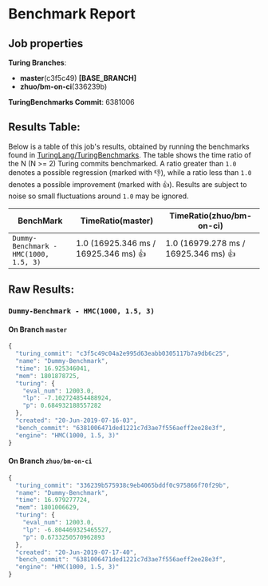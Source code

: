 # Benchmark Report

## Job properties

**Turing Branches**:
- **master**(c3f5c49) **[BASE_BRANCH]**
- **zhuo/bm-on-ci**(336239b) 

**TuringBenchmarks Commit**: 6381006

## Results Table:

Below is a table of this job's results, obtained by running the
benchmarks found in
[TuringLang/TuringBenchmarks](https://github.com/TuringLang/TuringBenchmarks). The
table shows the time ratio of the N (N >= 2) Turing commits
benchmarked. A ratio greater than `1.0` denotes a possible regression
(marked with :-1:), while a ratio less than `1.0` denotes a possible
improvement (marked with :+1:). Results are subject to
noise so small fluctuations around `1.0` may be ignored.

| BenchMark    |  TimeRatio(master) |  TimeRatio(zhuo/bm-on-ci) | 
| -----------  |  ----------------------- |  ----------------------- | 
| `Dummy-Benchmark - HMC(1000, 1.5, 3)` |  1.0 (16925.346 ms / 16925.346 ms) :+1: |  1.0 (16979.278 ms / 16925.346 ms) :+1: | 

## Raw Results:

### `Dummy-Benchmark - HMC(1000, 1.5, 3)`
#### On Branch `master`
```javascript
{
  "turing_commit": "c3f5c49c04a2e995d63eabb0305117b7a9db6c25",
  "name": "Dummy-Benchmark",
  "time": 16.925346041,
  "mem": 1801878725,
  "turing": {
    "eval_num": 12003.0,
    "lp": -7.102724854488924,
    "p": 0.684932188557282
  },
  "created": "20-Jun-2019-07-16-03",
  "bench_commit": "6381006471ded1221c7d3ae7f556aeff2ee28e3f",
  "engine": "HMC(1000, 1.5, 3)"
}

```

#### On Branch `zhuo/bm-on-ci`
```javascript
{
  "turing_commit": "336239b575938c9eb4065bddf0c975866f70f29b",
  "name": "Dummy-Benchmark",
  "time": 16.979277724,
  "mem": 1801006629,
  "turing": {
    "eval_num": 12003.0,
    "lp": -6.804469325465527,
    "p": 0.6733250570962893
  },
  "created": "20-Jun-2019-07-17-40",
  "bench_commit": "6381006471ded1221c7d3ae7f556aeff2ee28e3f",
  "engine": "HMC(1000, 1.5, 3)"
}

```


